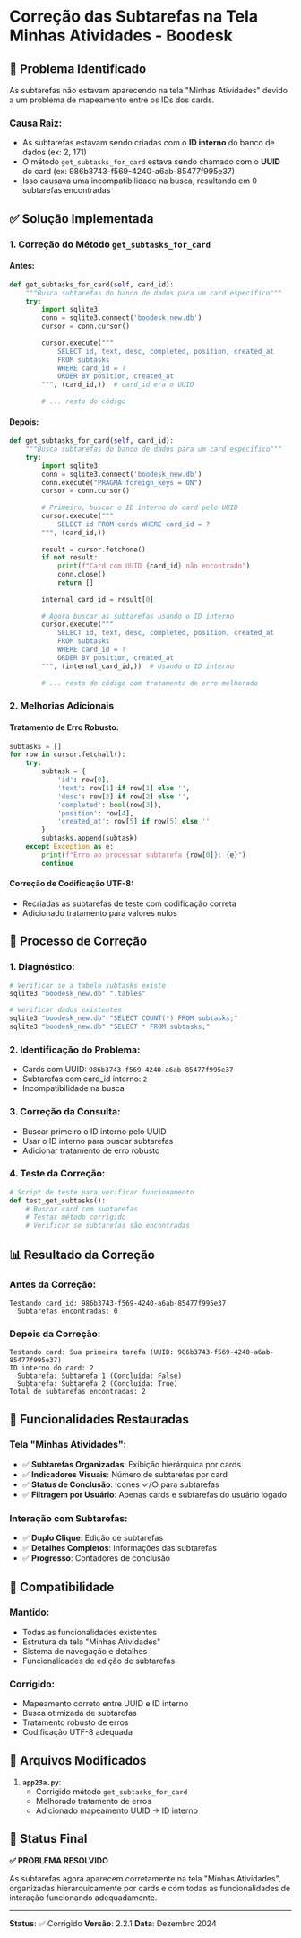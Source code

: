 # Correção das Subtarefas na Tela Minhas Atividades - Boodesk

## 🐛 Problema Identificado

As subtarefas não estavam aparecendo na tela "Minhas Atividades" devido a um problema de mapeamento entre os IDs dos cards.

### **Causa Raiz:**
- As subtarefas estavam sendo criadas com o **ID interno** do banco de dados (ex: 2, 171)
- O método `get_subtasks_for_card` estava sendo chamado com o **UUID** do card (ex: 986b3743-f569-4240-a6ab-85477f995e37)
- Isso causava uma incompatibilidade na busca, resultando em 0 subtarefas encontradas

## ✅ Solução Implementada

### 1. **Correção do Método `get_subtasks_for_card`**

#### **Antes:**
```python
def get_subtasks_for_card(self, card_id):
    """Busca subtarefas do banco de dados para um card específico"""
    try:
        import sqlite3
        conn = sqlite3.connect('boodesk_new.db')
        cursor = conn.cursor()
        
        cursor.execute("""
            SELECT id, text, desc, completed, position, created_at
            FROM subtasks 
            WHERE card_id = ? 
            ORDER BY position, created_at
        """, (card_id,))  # card_id era o UUID
        
        # ... resto do código
```

#### **Depois:**
```python
def get_subtasks_for_card(self, card_id):
    """Busca subtarefas do banco de dados para um card específico"""
    try:
        import sqlite3
        conn = sqlite3.connect('boodesk_new.db')
        conn.execute("PRAGMA foreign_keys = ON")
        cursor = conn.cursor()
        
        # Primeiro, buscar o ID interno do card pelo UUID
        cursor.execute("""
            SELECT id FROM cards WHERE card_id = ?
        """, (card_id,))
        
        result = cursor.fetchone()
        if not result:
            print(f"Card com UUID {card_id} não encontrado")
            conn.close()
            return []
        
        internal_card_id = result[0]
        
        # Agora buscar as subtarefas usando o ID interno
        cursor.execute("""
            SELECT id, text, desc, completed, position, created_at
            FROM subtasks 
            WHERE card_id = ? 
            ORDER BY position, created_at
        """, (internal_card_id,))  # Usando o ID interno
        
        # ... resto do código com tratamento de erro melhorado
```

### 2. **Melhorias Adicionais**

#### **Tratamento de Erro Robusto:**
```python
subtasks = []
for row in cursor.fetchall():
    try:
        subtask = {
            'id': row[0],
            'text': row[1] if row[1] else '',
            'desc': row[2] if row[2] else '',
            'completed': bool(row[3]),
            'position': row[4],
            'created_at': row[5] if row[5] else ''
        }
        subtasks.append(subtask)
    except Exception as e:
        print(f"Erro ao processar subtarefa {row[0]}: {e}")
        continue
```

#### **Correção de Codificação UTF-8:**
- Recriadas as subtarefas de teste com codificação correta
- Adicionado tratamento para valores nulos

## 🔧 Processo de Correção

### 1. **Diagnóstico:**
```bash
# Verificar se a tabela subtasks existe
sqlite3 "boodesk_new.db" ".tables"

# Verificar dados existentes
sqlite3 "boodesk_new.db" "SELECT COUNT(*) FROM subtasks;"
sqlite3 "boodesk_new.db" "SELECT * FROM subtasks;"
```

### 2. **Identificação do Problema:**
- Cards com UUID: `986b3743-f569-4240-a6ab-85477f995e37`
- Subtarefas com card_id interno: `2`
- Incompatibilidade na busca

### 3. **Correção da Consulta:**
- Buscar primeiro o ID interno pelo UUID
- Usar o ID interno para buscar subtarefas
- Adicionar tratamento de erro robusto

### 4. **Teste da Correção:**
```python
# Script de teste para verificar funcionamento
def test_get_subtasks():
    # Buscar card com subtarefas
    # Testar método corrigido
    # Verificar se subtarefas são encontradas
```

## 📊 Resultado da Correção

### **Antes da Correção:**
```
Testando card_id: 986b3743-f569-4240-a6ab-85477f995e37
  Subtarefas encontradas: 0
```

### **Depois da Correção:**
```
Testando card: Sua primeira tarefa (UUID: 986b3743-f569-4240-a6ab-85477f995e37)
ID interno do card: 2
  Subtarefa: Subtarefa 1 (Concluída: False)
  Subtarefa: Subtarefa 2 (Concluída: True)
Total de subtarefas encontradas: 2
```

## 🎯 Funcionalidades Restauradas

### **Tela "Minhas Atividades":**
- ✅ **Subtarefas Organizadas**: Exibição hierárquica por cards
- ✅ **Indicadores Visuais**: Número de subtarefas por card
- ✅ **Status de Conclusão**: Ícones ✓/○ para subtarefas
- ✅ **Filtragem por Usuário**: Apenas cards e subtarefas do usuário logado

### **Interação com Subtarefas:**
- ✅ **Duplo Clique**: Edição de subtarefas
- ✅ **Detalhes Completos**: Informações das subtarefas
- ✅ **Progresso**: Contadores de conclusão

## 🔄 Compatibilidade

### **Mantido:**
- Todas as funcionalidades existentes
- Estrutura da tela "Minhas Atividades"
- Sistema de navegação e detalhes
- Funcionalidades de edição de subtarefas

### **Corrigido:**
- Mapeamento correto entre UUID e ID interno
- Busca otimizada de subtarefas
- Tratamento robusto de erros
- Codificação UTF-8 adequada

## 📁 Arquivos Modificados

1. **`app23a.py`**:
   - Corrigido método `get_subtasks_for_card`
   - Melhorado tratamento de erros
   - Adicionado mapeamento UUID → ID interno

## 🎉 Status Final

**✅ PROBLEMA RESOLVIDO**

As subtarefas agora aparecem corretamente na tela "Minhas Atividades", organizadas hierarquicamente por cards e com todas as funcionalidades de interação funcionando adequadamente.

---

**Status**: ✅ Corrigido
**Versão**: 2.2.1
**Data**: Dezembro 2024
